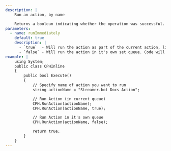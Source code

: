 ```yaml
---
description: |
    Run an action, by name

    Returns a boolean indicating whether the operation was successful.
parameters:
  - name: runImmediately
    default: true
    description: |
      - `true`  - Will run the action as part of the current action, like a sub-action
      - `false` - Will run the action in it's own set queue. Code will continue without waiting
example: |
    using System;
    public class CPHInline
    {
        public bool Execute()
        {
            // Specify name of action you want to run
            string actionName = "Streamer.bot Docs Action";

            // Run Action (in current queue)
            CPH.RunAction(actionName);
            CPH.RunAction(actionName, true);

            // Run Action in it's own queue
            CPH.RunAction(actionName, false);

            return true;
        }
    }
---
```

